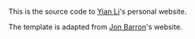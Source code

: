 This is the source code to [Yian Li](https://leeeetx.github.io/)'s personal website.

The template is adapted from [Jon Barron](https://jonbarron.info/)'s website.